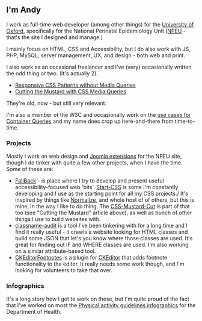 ## I'm Andy

I work as full-time web developer (among other things) for the [University of Oxford](https://www.ox.ac.uk), specifically for the National Perinatal Epidemiology Unit ([NPEU](https://www.npeu.ox.ac.uk) - that's the site I designed and manage.)

I mainly focus on HTML, CSS and Accessibility, but I do also work with JS, PHP, MySQL, server management, UX, and design - both web and print.

I also work as an occasional freelancer and I've (very) occasionally written the odd thing or two. (It's actually 2).

* [Responsive CSS Patterns without Media Queries](https://www.sitepoint.com/responsive-css-patterns-without-media-queries)
* [Cutting the Mustard with CSS Media Queries](https://www.sitepoint.com/cutting-the-mustard-with-css-media-queries)

They're old, now - but still very relevant.

I'm also a member of the W3C and occasionally work on the [use cases for Container Queries](https://github.com/WICG/cq-usecases) and my name does crop up here-and-there from time-to-time.

### Projects

Mostly I work on web design and [Joomla extensions](https://github.com/NPEU) for the NPEU site, though I do tinker with quite a few other projects, when I have the time. Some of these are:

* [FallBack](https://github.com/Fall-Back) - is place where I try to develop and present useful accessibility-focused web 'bits'. [Start-CSS](https://github.com/Fall-Back/Start-CSS) is some I'm constantly developing and I use as the starting point for all my CSS projects./ It's inspired by things like [Normalize](https://necolas.github.io/normalize.css), and whole host of of others, but this is mine, in the way I like to do thing. The [CSS-Mustard-Cut](https://github.com/Fall-Back/CSS-Mustard-Cut) is part of that too (see "Cutting the Mustard" article above), as well as bunch of other things I use to build websites with.
* [classname-audit](https://github.com/andykirk/classname-audit) is a tool I've been tinkering with for a long time and I find it really useful - it crawls a website looking for HTML classes and build some JSON that let's you know where those classes are used. It's great for finding out IF and WHERE classes are used. I'm also working on a similar attribute-based tool.
* [CKEditorFootnotes](https://github.com/andykirk/CKEditorFootnotes) is a plugin for [CKEditor](http://ckeditor.com/addon/footnotes) that adds footnote functionality to the editor. It really needs some work though, and I'm looking for volunteers to take that over.

### Infographics

It's a long story how I got to work on these, but I'm quite proud of the fact that I've worked on most the [Physical activity guidelines infographics](https://www.gov.uk/government/publications/physical-activity-guidelines-infographics) for the Department of Health.
